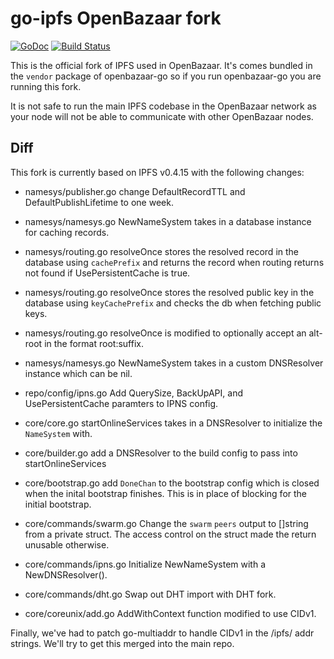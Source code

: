 # go-ipfs OpenBazaar fork
[![GoDoc](https://godoc.org/github.com/ipfs/go-ipfs?status.svg)](https://godoc.org/github.com/ipfs/go-ipfs) [![Build Status](https://travis-ci.org/ipfs/go-ipfs.svg?branch=master)](https://travis-ci.org/ipfs/go-ipfs)

This is the official fork of IPFS used in OpenBazaar. It's comes bundled in the `vendor`
package of openbazaar-go so if you run openbazaar-go you are running this fork.

It is not safe to run the main IPFS codebase in the OpenBazaar network as your node will
not be able to communicate with other OpenBazaar nodes.

## Diff
This fork is currently based on IPFS v0.4.15 with the following changes:

- namesys/publisher.go change DefaultRecordTTL and DefaultPublishLifetime to one week.
- namesys/namesys.go NewNameSystem takes in a database instance for caching records.
- namesys/routing.go resolveOnce stores the resolved record in the database using `cachePrefix` and returns the record when routing returns not found if UsePersistentCache is true.
- namesys/routing.go resolveOnce stores the resolved public key in the database using `keyCachePrefix` and checks the db when fetching public keys.
- namesys/routing.go resolveOnce is modified to optionally accept an alt-root in the format root:suffix.
- namesys/namesys.go NewNameSystem takes in a custom DNSResolver instance which can be nil.

- repo/config/ipns.go Add QuerySize, BackUpAPI, and UsePersistentCache paramters to IPNS config.

- core/core.go startOnlineServices takes in a DNSResolver to initialize the `NameSystem` with.
- core/builder.go add a DNSResolver to the build config to pass into startOnlineServices
- core/bootstrap.go add `DoneChan` to the bootstrap config which is closed when the inital bootstrap finishes. This is in place of blocking for the initial bootstrap.
- core/commands/swarm.go Change the `swarm` `peers` output to []string from a private struct. The access control on the struct made the return unusable otherwise.
- core/commands/ipns.go Initialize NewNameSystem with a NewDNSResolver().
- core/commands/dht.go Swap out DHT import with DHT fork.
- core/coreunix/add.go AddWithContext function modified to use CIDv1.

Finally, we've had to patch go-multiaddr to handle CIDv1 in the /ipfs/ addr strings. We'll try to get this merged into the main repo.